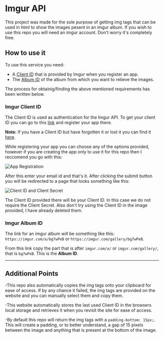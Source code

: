 # Imgur API

This project was made for the sole purpose of getting img tags that can be used in html to show the images pesent in an imgur album. If you wish to use this repo you will need an imgur account. Don't worry it's completely free.

## How to use it
To use this service you need:
- A [Client ID](#imgur-client-id) that is provided by Imgur when you register an app.
- The [Album ID](#imgur-album-id) of the album from which you want to retieve the images.

The process for obtainig/finding the above mentioned requirements has been written below.

### Imgur Client ID
The Client ID is used as authentication for the Imgur API.
To get your client ID you can go to this [link](https://api.imgur.com/oauth2/addclient) and register your app there.

**Note:** If you have a Client ID but have forgotten it or lost it you can find it [here](https://imgur.com/account/settings/apps).

While registering your app you can choose any of the options provided, however if you are creating the app only to use it for this repo then I reccomend you go with this:

![App Registration](https://i.imgur.com/sMWueBa.png)

After this enter your email id and that's it.
After clicking the submit button you will be redirected to a page that looks something like this:

![Client ID and Client Secret](https://i.imgur.com/ag7dSHe.png)

The Client ID provided there will be your Client ID. In this case we do not require the Client Secret.
Also don't try using the Client ID in the image provided, I have already deleted them.


### Imgur Album ID
The link for an imgur album will be something like this: `https://imgur.com/a/bg7wPeB` or `https://imgur.com/gallery/bg7wPeB`.

From this link copy the part that is after `imgur.com/a/` or `imgur.com/gallery/`, that is `bg7wPeB`. This is the **Album ID**.

---

## Additional Points
-This repo also automatically copies the img tags onto your clipboard for ease of access. If by any chance it failed, the img tags are provided on the website and you can manually select them and copy them.

-This website automatically stores the last used Client ID in the browsers local storage and retrieves it when you revisit the site for ease of access.

-By default this repo will return the img tags with a `padding-bottom: 15px;`. This will create a padding, or to better understand, a gap of 15 pixels between the image and anything that is present at the bottom of the image.
